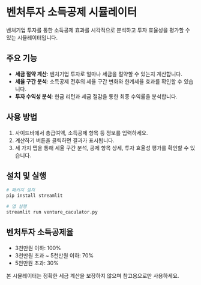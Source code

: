 # 벤처투자 소득공제 시뮬레이터

벤처기업 투자를 통한 소득공제 효과를 시각적으로 분석하고 투자 효율성을 평가할 수 있는 시뮬레이터입니다.

## 주요 기능

- **세금 절약 계산**: 벤처기업 투자로 얼마나 세금을 절약할 수 있는지 계산합니다.
- **세율 구간 분석**: 소득공제 전후의 세율 구간 변화와 한계세율 효과를 확인할 수 있습니다.
- **투자 수익성 분석**: 현금 리턴과 세금 절감을 통한 최종 수익률을 분석합니다.

## 사용 방법

1. 사이드바에서 총급여액, 소득공제 항목 등 정보를 입력하세요.
2. 계산하기 버튼을 클릭하면 결과가 표시됩니다.
3. 세 가지 탭을 통해 세율 구간 분석, 공제 항목 상세, 투자 효율성 평가를 확인할 수 있습니다.

## 설치 및 실행

```bash
# 패키지 설치
pip install streamlit

# 앱 실행
streamlit run venture_caculator.py
```

## 벤처투자 소득공제율

- 3천만원 이하: 100%
- 3천만원 초과 ~ 5천만원 이하: 70%
- 5천만원 초과: 30%

본 시뮬레이터는 정확한 세금 계산을 보장하지 않으며 참고용으로만 사용하세요. 